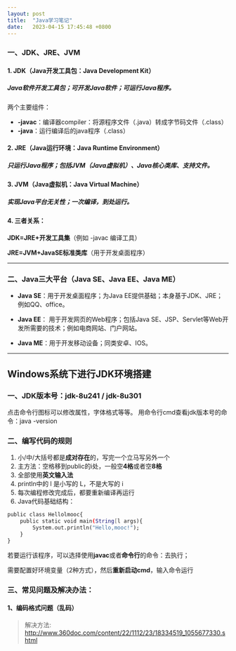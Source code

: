 ```yaml
---
layout: post
title:  "Java学习笔记"
date:   2023-04-15 17:45:48 +0800
---
```

### 一、JDK、JRE、JVM

#### 1. JDK（Java开发工具包：Java Development Kit）

##### Java软件开发工具包；可开发Java软件；可运行Java程序。

两个主要组件：

- **-javac**：编译器compiler：将源程序文件（.java）转成字节码文件（.class）
- **-java**：运行编译后的java程序（.class）
  

#### 2. JRE（Java运行环境：Java Runtime Environment）

##### 只运行Java程序；包括JVM（Java虚拟机）、Java核心类库、支持文件。

#### 3. JVM（Java虚拟机：Java Virtual Machine）

##### 实现Java平台无关性；一次编译，到处运行。

#### 4. 三者关系：

**JDK=JRE+开发工具集**（例如 -javac 编译工具）

**JRE=JVM+JavaSE标准类库**（用于开发桌面程序）

---
### 二、Java三大平台（Java SE、Java EE、Java ME）
- **Java SE**：用于开发桌面程序；为Java EE提供基础；本身基于JDK、JRE；例如QQ、office。
  
- **Java EE**： 用于开发网页的Web程序；包括Java SE、JSP、Servlet等Web开发所需要的技术；例如电商网站、门户网站。

- **Java ME**：用于开发移动设备；同类安卓、IOS。

---
## Windows系统下进行JDK环境搭建

### 一、JDK版本号：jdk-8u241 / jdk-8u301

点击命令行图标可以修改属性，字体格式等等。
用命令行cmd查看jdk版本号的命令：java -version

### 二、编写代码的规则 

1. 小/中/大括号都是**成对存在**的，写完一个立马写另外一个
2. 主方法：空格移到public的i处，一般空**4格**或者空**8格**
3. 全部使用**英文输入法**
4. println中的 l 是小写的 L，不是大写的 i
5. 每次编程修改完成后，都要重新编译再运行
6. Java代码基础结构：
```bash
public class Hellolmooc{
    public static void main(String[l args){
        System.out.println("Hello,mooc!");
    }
}
```
若要运行该程序，可以选择使用**javac**或者**命令行**的命令：去执行；

需要配置好环境变量（2种方式），然后**重新启动cmd**，输入命令运行

### 三、常见问题及解决办法：

#### 1、编码格式问题（乱码）

>解决方法: 
http://www.360doc.com/content/22/1112/23/18334519_1055677330.shtml



